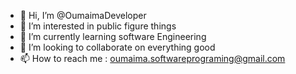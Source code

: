 - 👋 Hi, I’m @OumaimaDeveloper
- 👀 I’m interested in public figure things
- 🌱 I’m currently learning software Engineering 
- 💞️ I’m looking to collaborate on everything good
- 📫 How to reach me : oumaima.softwareprograming@gmail.com

<!---
OumaimaDeveloper/OumaimaDeveloper is a ✨ special ✨ repository because its `README.md` (this file) appears on your GitHub profile.
You can click the Preview link to take a look at your changes.
--->
